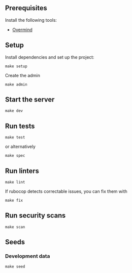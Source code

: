 ## Prerequisites

Install the following tools:

- [Overmind](https://github.com/DarthSim/overmind#installation)

## Setup

Install dependencies and set up the project:

    make setup

Create the admin

    make admin

## Start the server

    make dev

## Run tests

    make test

or alternatively

    make spec

## Run linters

    make lint

If rubocop detects correctable issues, you can fix them with

    make fix

## Run security scans

    make scan

## Seeds

### Development data

    make seed
